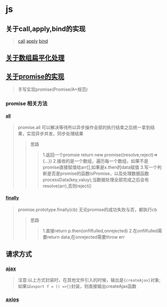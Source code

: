 # js 

## 关于call,apply,bind的实现
> [call](./context/call.js)
> [apply](./context/apply.js)
> [bind](./context/bind.js)

## [关于数组扁平化处理](./flat/flat.js)

## [关于promise的实现](./promise/promise.js)
> 手写实现promise(Promise/A+规范)
### promise 相关方法
#### [all](./promise/promiseAll.js)
> promise.all 可以解决等待所以异步操作全部的执行结束之后统一拿到结果，实现异步并发，同步处理结果
> >思路
> > >1.返回一个promsie return new promise((resolve,reject)=>{...})
> > >2.接收的是一个数组，遍历每一个数组，如果不是promise直接赋值给arr[],如果是x.then的data赋值
> > >3.写一个判断是否是promise的函数isPromise，以及处理数据函数processData(key,valuy);当数据处理全部完成之后会有resolve(arr),否则reject()
#### [finally](./promise/promiseFinally.js)
> promise.prototype.finally(cb) 无论promise的成功失败与否，都执行cb
> >思路
> > >1.直接return p.then(onfilfulled,onrejected)
> > >2.在onfilfulled需要return data;在onrejected需要throw err

## 请求方式
### [ajax](./request/ajax.js)
> 注意:以上方式封装时，在其他文件引入的时候，输出是`{createAjax}`对象;
> 如果以`export f = () =>{}`封装，则直接输出createAjax函数
### [axios](./request/axios.js)